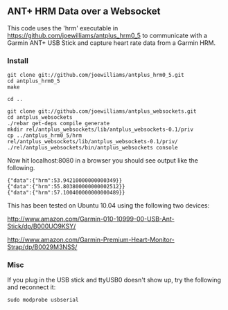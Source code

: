 ## ANT+ HRM Data over a Websocket

This code uses the 'hrm' executable in https://github.com/joewilliams/antplus_hrm0_5 to communicate with a Garmin ANT+ USB Stick and capture heart rate data from a Garmin HRM. 

### Install

	git clone git://github.com/joewilliams/antplus_hrm0_5.git
	cd antplus_hrm0_5
	make

	cd ..

	git clone git://github.com/joewilliams/antplus_websockets.git
	cd antplus_websockets
	./rebar get-deps compile generate
	mkdir rel/antplus_websockets/lib/antplus_websockets-0.1/priv
	cp ../antplus_hrm0_5/hrm rel/antplus_websockets/lib/antplus_websockets-0.1/priv/
	./rel/antplus_websockets/bin/antplus_websockets console

Now hit localhost:8080 in a browser you should see output like the following.

	{"data":{"hrm":53.94210000000000349}}
	{"data":{"hrm":55.803800000000002512}}
	{"data":{"hrm":57.100400000000000489}}

This has been tested on Ubuntu 10.04 using the following two devices:

http://www.amazon.com/Garmin-010-10999-00-USB-Ant-Stick/dp/B000UO9KSY/

http://www.amazon.com/Garmin-Premium-Heart-Monitor-Strap/dp/B0029M3NSS/

### Misc

If you plug in the USB stick and ttyUSB0 doesn't show up, try the following and reconnect it:

	sudo modprobe usbserial
